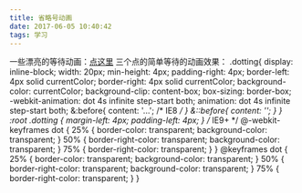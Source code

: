 ```yaml
---
title: 省略号动画
date: 2017-06-05 10:40:42
tags: 学习
---
```

一些漂亮的等待动画：[点这里](http://simbyone.com/demo/30-css-page-preload-animations/)
三个点的简单等待的动画效果：
	.dotting{
	        display: inline-block; 
	        width: 20px; 
	        min-height: 4px;
	        padding-right: 4px;
	        border-left: 4px solid currentColor;
	         border-right: 4px solid currentColor;
	        background-color: currentColor; 
	        background-clip: content-box;
	        box-sizing: border-box;
	        -webkit-animation: dot 4s infinite step-start both;
	        animation: dot 4s infinite step-start both;
	        &:before{
	            content: '...'; /* IE8 */
	        }
	        &::before{
	            content: '';
	        }
	    }
	  :root .dotting { margin-left: 4px; padding-left: 4px; } /* IE9+ */
	  @-webkit-keyframes dot {
	      25% {
	        border-color: transparent; background-color: transparent; 			  }
	      50% {
	      	border-right-color: transparent; background-color: transparent; 
	      }
	      75% { border-right-color: transparent; }
	      }
	  @keyframes dot {
	    25% { border-color: transparent; background-color: transparent; }
	    50% { border-right-color: transparent; background-color: transparent; }
	    75% { border-right-color: transparent; }
	  }